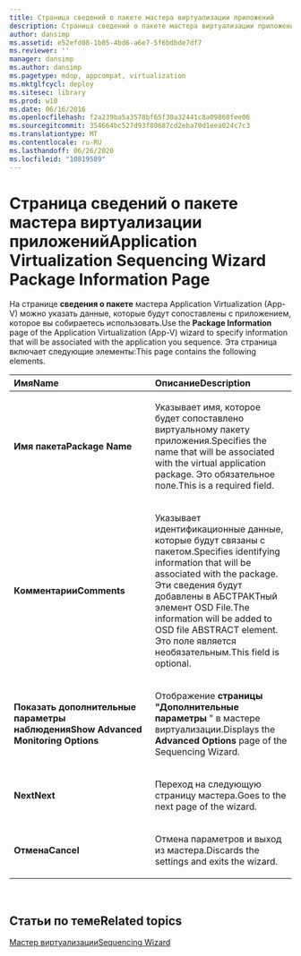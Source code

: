 ```yaml
---
title: Страница сведений о пакете мастера виртуализации приложений
description: Страница сведений о пакете мастера виртуализации приложений
author: dansimp
ms.assetid: e52efd08-1b05-4bd6-a6e7-5f6bdbde7df7
ms.reviewer: ''
manager: dansimp
ms.author: dansimp
ms.pagetype: mdop, appcompat, virtualization
ms.mktglfcycl: deploy
ms.sitesec: library
ms.prod: w10
ms.date: 06/16/2016
ms.openlocfilehash: f2a239ba5a3578bf65f30a32441c8a09860fee06
ms.sourcegitcommit: 354664bc527d93f80687cd2eba70d1eea024c7c3
ms.translationtype: MT
ms.contentlocale: ru-RU
ms.lasthandoff: 06/26/2020
ms.locfileid: "10819589"
---
```

# <span data-ttu-id="8b473-103">Страница сведений о пакете мастера виртуализации приложений</span><span class="sxs-lookup"><span data-stu-id="8b473-103">Application Virtualization Sequencing Wizard Package Information Page</span></span>


<span data-ttu-id="8b473-104">На странице **сведения о пакете** мастера Application Virtualization (App-V) можно указать данные, которые будут сопоставлены с приложением, которое вы собираетесь использовать.</span><span class="sxs-lookup"><span data-stu-id="8b473-104">Use the **Package Information** page of the Application Virtualization (App-V) wizard to specify information that will be associated with the application you sequence.</span></span> <span data-ttu-id="8b473-105">Эта страница включает следующие элементы:</span><span class="sxs-lookup"><span data-stu-id="8b473-105">This page contains the following elements.</span></span>

<table>
<colgroup>
<col width="50%" />
<col width="50%" />
</colgroup>
<thead>
<tr class="header">
<th align="left"><span data-ttu-id="8b473-106">Имя</span><span class="sxs-lookup"><span data-stu-id="8b473-106">Name</span></span></th>
<th align="left"><span data-ttu-id="8b473-107">Описание</span><span class="sxs-lookup"><span data-stu-id="8b473-107">Description</span></span></th>
</tr>
</thead>
<tbody>
<tr class="odd">
<td align="left"><p><strong><span data-ttu-id="8b473-108">Имя пакета</span><span class="sxs-lookup"><span data-stu-id="8b473-108">Package Name</span></span></strong></p></td>
<td align="left"><p><span data-ttu-id="8b473-109">Указывает имя, которое будет сопоставлено виртуальному пакету приложения.</span><span class="sxs-lookup"><span data-stu-id="8b473-109">Specifies the name that will be associated with the virtual application package.</span></span> <span data-ttu-id="8b473-110">Это обязательное поле.</span><span class="sxs-lookup"><span data-stu-id="8b473-110">This is a required field.</span></span></p></td>
</tr>
<tr class="even">
<td align="left"><p><strong><span data-ttu-id="8b473-111">Комментарии</span><span class="sxs-lookup"><span data-stu-id="8b473-111">Comments</span></span></strong></p></td>
<td align="left"><p><span data-ttu-id="8b473-112">Указывает идентификационные данные, которые будут связаны с пакетом.</span><span class="sxs-lookup"><span data-stu-id="8b473-112">Specifies identifying information that will be associated with the package.</span></span> <span data-ttu-id="8b473-113">Эти сведения будут добавлены в АБСТРАКТный элемент OSD File.</span><span class="sxs-lookup"><span data-stu-id="8b473-113">The information will be added to OSD file ABSTRACT element.</span></span> <span data-ttu-id="8b473-114">Это поле является необязательным.</span><span class="sxs-lookup"><span data-stu-id="8b473-114">This field is optional.</span></span></p></td>
</tr>
<tr class="odd">
<td align="left"><p><strong><span data-ttu-id="8b473-115">Показать дополнительные параметры наблюдения</span><span class="sxs-lookup"><span data-stu-id="8b473-115">Show Advanced Monitoring Options</span></span></strong></p></td>
<td align="left"><p><span data-ttu-id="8b473-116">Отображение <strong> страницы "Дополнительные параметры </strong> " в мастере виртуализации.</span><span class="sxs-lookup"><span data-stu-id="8b473-116">Displays the <strong>Advanced Options</strong> page of the Sequencing Wizard.</span></span></p></td>
</tr>
<tr class="even">
<td align="left"><p><strong><span data-ttu-id="8b473-117">Next</span><span class="sxs-lookup"><span data-stu-id="8b473-117">Next</span></span></strong></p></td>
<td align="left"><p><span data-ttu-id="8b473-118">Переход на следующую страницу мастера.</span><span class="sxs-lookup"><span data-stu-id="8b473-118">Goes to the next page of the wizard.</span></span></p></td>
</tr>
<tr class="odd">
<td align="left"><p><strong><span data-ttu-id="8b473-119">Отмена</span><span class="sxs-lookup"><span data-stu-id="8b473-119">Cancel</span></span></strong></p></td>
<td align="left"><p><span data-ttu-id="8b473-120">Отмена параметров и выход из мастера.</span><span class="sxs-lookup"><span data-stu-id="8b473-120">Discards the settings and exits the wizard.</span></span></p></td>
</tr>
</tbody>
</table>

 

## <span data-ttu-id="8b473-121">Статьи по теме</span><span class="sxs-lookup"><span data-stu-id="8b473-121">Related topics</span></span>


[<span data-ttu-id="8b473-122">Мастер виртуализации</span><span class="sxs-lookup"><span data-stu-id="8b473-122">Sequencing Wizard</span></span>](sequencing-wizard.md)

 

 





